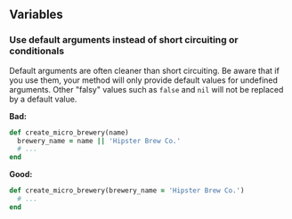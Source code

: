## Variables

### Use default arguments instead of short circuiting or conditionals  

Default arguments are often cleaner than short circuiting. Be aware that if you use them, your method will only provide default values for undefined arguments. Other "falsy" values such as `false` and `nil` will not be replaced by a default value.

**Bad:**

```ruby
def create_micro_brewery(name)
  brewery_name = name || 'Hipster Brew Co.'
  # ...
end
```

**Good:**

```ruby
def create_micro_brewery(brewery_name = 'Hipster Brew Co.')
  # ...
end
```